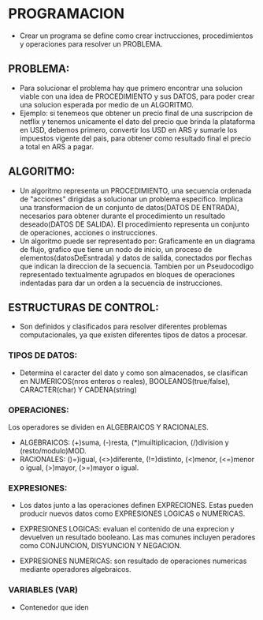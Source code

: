 # PROGRAMACION
<!-----------------------------PROGRAMACION  ----------------->
- Crear un programa se define como crear inctrucciones, procedimientos y operaciones para resolver un PROBLEMA.
## PROBLEMA:
- Para solucionar el problema hay que primero encontrar una solucion viable con una idea de PROCEDIMIENTO y sus DATOS, para poder crear una solucion esperada por medio de un ALGORITMO. 
- Ejemplo: si tenemeos que obtener un precio final de una suscripcion de netflix y tenemos unicamente el dato del precio que brinda la plataforma en USD, debemos primero, convertir los USD en ARS y sumarle los impuestos vigente del pais, para obtener como resultado final el precio a total en ARS a pagar.

<!------------------------ ALGORITMOS y DIAGRAMA DE FLUJOS---------------->
## ALGORITMO:
- Un algoritmo representa un PROCEDIMIENTO, una secuencia ordenada de "acciones" dirigidas a solucionar un problema especifico. Implica una transformacion de un conjunto de datos(DATOS DE ENTRADA), necesarios para obtener durante el procedimiento un resultado deseado(DATOS DE SALIDA).
El procedimiento representa un conjunto de operaciones, acciones o instrucciones.
- Un algoritmo puede ser representado por:
 Graficamente en un diagrama de flujo,  grafico que tiene un nodo de inicio, un proceso de elementos(datosDeEsntrada) y datos de salida, conectados por flechas que indican la direccion de la secuencia.
 Tambien por un Pseudocodigo representado textualmente agrupados en bloques de operaciones indentadas para dar un orden a la secuencia de instrucciones.
 
<!------------------ ESTRUCTURAs DE CONTROL --------------------->
## ESTRUCTURAS DE CONTROL:
- Son definidos y clasificados para resolver diferentes problemas computacionales, ya que existen diferentes tipos de datos a procesar.
### TIPOS DE DATOS:
- Determina el caracter del dato y como son almacenados, se clasifican en NUMERICOS(nros enteros o reales), BOOLEANOS(true/false), CARACTER(char) Y CADENA(string)
### OPERACIONES:
Los operadores se dividen en ALGEBRAICOS Y RACIONALES.
- ALGEBRAICOS: (+)suma, (-)resta, (*)muiltiplicacion, (/)division y (resto/modulo)MOD.
- RACIONALES: ()=)igual, (<>)diferente, (!=)distinto, (<)menor, (<=)menor o igual, (>)mayor, (>=)mayor o igual.
### EXPRESIONES:
- Los datos junto a las operaciones definen EXPRECIONES. Estas pueden producir nuevos datos como EXPRESIONES LOGICAS o NUMERICAS.
- EXPRESIONES LOGICAS: evaluan el contenido de una exprecion y devuelven un resultado booleano. Las mas comunes incluyen peradores como CONJUNCION, DISYUNCION Y NEGACION.

- EXPRESIONES NUMERICAS: son resultado de operaciones numericas mediante operadores algebraicos.
### VARIABLES (VAR)
- Contenedor que iden